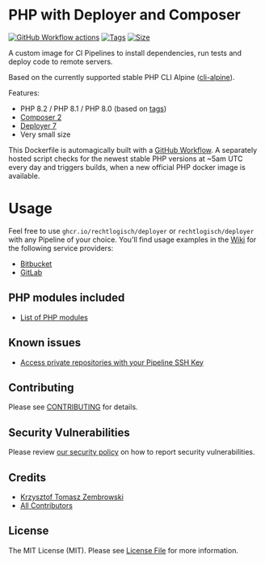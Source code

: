 # PHP with Deployer and Composer

[![GitHub Workflow actions](https://github.com/rechtlogisch/deployer/workflows/Build%20and%20publish%20Docker%20images/badge.svg)](https://github.com/rechtlogisch/deployer/actions)
[![Tags](https://ghcr-badge.deta.dev/rechtlogisch/deployer/tags)](https://github.com/rechtlogisch/deployer/pkgs/container/deployer)
[![Size](https://ghcr-badge.deta.dev/rechtlogisch/deployer/size?tag=latest)](https://github.com/rechtlogisch/deployer/pkgs/container/deployer)

A custom image for CI Pipelines to install dependencies, run tests and deploy code to remote servers.  

Based on the currently supported stable PHP CLI Alpine ([cli-alpine](https://github.com/docker-library/docs/blob/master/php/README.md#supported-tags-and-respective-dockerfile-links)).

Features:
- PHP 8.2 / PHP 8.1 / PHP 8.0 (based on [tags](https://hub.docker.com/repository/docker/rechtlogisch/deployer/tags))
- [Composer 2](https://getcomposer.org/)
- [Deployer 7](https://deployer.org/)
- Very small size

This Dockerfile is automagically built with a [GitHub Workflow](https://github.com/rechtlogisch/deployer/actions/workflows/build-and-publish.yml). A separately hosted script checks for the newest stable PHP versions at ~5am UTC every day and triggers builds, when a new official PHP docker image is available.

# Usage

Feel free to use `ghcr.io/rechtlogisch/deployer` or `rechtlogisch/deployer` with any Pipeline of your choice. You'll find usage examples in the [Wiki](https://github.com/rechtlogisch/deployer/wiki) for the following service providers:

* [Bitbucket](https://github.com/rechtlogisch/deployer/wiki/Bitbucket-Pipeline)
* [GitLab](https://github.com/rechtlogisch/deployer/wiki/GitLab-Pipeline)

## PHP modules included

* [List of PHP modules](https://github.com/rechtlogisch/deployer/wiki/List-of-PHP-modules)

## Known issues

* [Access private repositories with your Pipeline SSH Key](https://github.com/rechtlogisch/deployer/wiki/Access-private-repositories-with-your-Pipeline-SSH-Key)

## Contributing

Please see [CONTRIBUTING](https://github.com/rechtlogisch/deployer/blob/main/.github/CONTRIBUTING.md) for details.

## Security Vulnerabilities

Please review [our security policy](https://github.com/rechtlogisch/deployer/security/policy) on how to report security vulnerabilities.

## Credits

- [Krzysztof Tomasz Zembrowski](https://github.com/zembrowski)
- [All Contributors](https://github.com/rechtlogisch/deployer/graphs/contributors)

## License

The MIT License (MIT). Please see [License File](https://github.com/rechtlogisch/deployer/blob/main/LICENSE) for more information.
